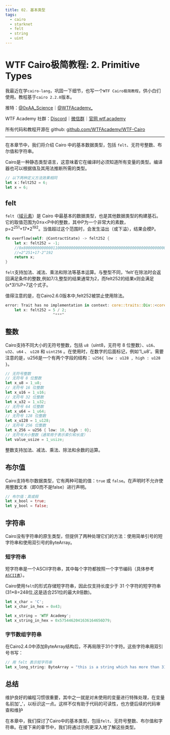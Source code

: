 ```yaml
---
title: 02. 基本类型
tags:
  - cairo
  - starknet
  - felt
  - string
  - uint
---
```


# WTF Cairo极简教程: 2. Primitive Types

我最近在学`cairo-lang`，巩固一下细节，也写一个`WTF Cairo极简教程`，供小白们使用。教程基于`cairo 2.2.0`版本。

推特：[@0xAA_Science](https://twitter.com/0xAA_Science)｜[@WTFAcademy_](https://twitter.com/WTFAcademy_)

WTF Academy 社群：[Discord](https://discord.gg/5akcruXrsk)｜[微信群](https://docs.google.com/forms/d/e/1FAIpQLSe4KGT8Sh6sJ7hedQRuIYirOoZK_85miz3dw7vA1-YjodgJ-A/viewform?usp=sf_link)｜[官网 wtf.academy](https://wtf.academy)

所有代码和教程开源在 github: [github.com/WTFAcademy/WTF-Cairo](https://github.com/WTFAcademy/WTF-Cairo)

---

在本章节中，我们将介绍 Cairo 中的基本数据类型，包括 `felt`、无符号整数、布尔值和字符串。

Cairo是一种静态类型语言，这意味着它在编译时必须知道所有变量的类型。编译器也可以根据值及其用法推断所需的类型。

```rust
// 以下两种定义方法效果相同
let x：felt252 = 6;
let x = 6;
```

## felt

`felt`（[域元素](https://en.wikipedia.org/wiki/Field_(mathematics))）是 Cairo 中最基本的数据类型，也是其他数据类型的构建基石。它的取值范围为0&le;x&lt;P中的整数，其中P为一个非常大的素数，p=2<sup>251</sup>+17*2<sup>192</sup>。当值超过这个范围时，会发生溢出（或下溢），结果会模P。

```rust
fn overflow(self: @ContractState) -> felt252 {
    let x: felt252 = -1;
    //0x800000000000011000000000000000000000000000000000000000000000000
    //=2^251+17⋅2^192
    return x;
}
```

`felt`支持加法、减法、乘法和除法等基本运算。与整型不同，'felt'在除法时会返回满足条件的整数,例如7/3,整型的结果通常为2，而felt252的结果x则会满足(x*3)%P=7这个式子。

值得注意的是，在Cairo2.6.0版本中,felt252被禁止使用除法。

```rust
error: Trait has no implementation in context: core::traits::Div::<core::felt252>
    let x: felt252 = 5 / 2;
                     ^***^
```

## 整数

Cairo支持不同大小的无符号整数，包括 `u8`（uint8，无符号 8 位整数）、`u16`、`u32`、`u64` 、 `u128` 和 `uint256` 。在使用时，在数字的后面标记，例如'1_u8'。需要注意的是，u256是一个有两个字段的结构： `u256{ low : u128 , high : u128 }`。

```rust
// 无符号整数
// 无符号 8 位整数
let x_u8 = 1_u8;
// 无符号 16 位整数
let x_u16 = 1_u16;
// 无符号 32 位整数
let x_u32 = 1_u32;
// 无符号 64 位整数
let x_u64 = 1_u64;
// 无符号 128 位整数
let x_u128 = 1_u128;
// 无符号 256 位整数
let x_256 = u256 { low: 10, high : 0};
// 无符号大小整数（通常用于表示索引和长度）
let value_usize = 1_usize;
```

整数支持加法、减法、乘法、除法和余数的运算。

## 布尔值

Cairo支持布尔数据类型，它有两种可能的值：`true` 或 `false`。在声明时不允许使用整数文本（即0而不是false）进行声明。

```rust
// 布尔值：真或假
let x_bool = true;
let y_bool = false;
```


## 字符串

Cairo没有字符串的原生类型，但提供了两种处理它们的方法：使用简单引号的短字符串和使用双引号的ByteArray。

### 短字符串

短字符串是一个ASCII字符串，其中每个字符都按照一个字节编码（具体参考[`ASCII表`](https://www.asciitable.com/)）。

Cairo使用`felt`的形式存储短字符串，因此仅支持长度少于 31 个字符的短字符串(31*8=248位,这是适合251位的最大8倍数)。

```rust
let x_char = 'C';
let x_char_in_hex = 0x43;

let x_string = 'WTF Academy';
let x_string_in_hex = 0x5754462041636164656D79;
```

### 字节数组字符串

在Cairo2.4.0中添加ByteArray结构后，不再局限于31个字符。这些字符串用双引号书写：

```rust
// 用 felt 表示短字符串
let x_long_string: ByteArray = "this is a string which has more than 31 characters";
```

## 总结

维护良好的编程习惯很重要，其中之一就是对未使用的变量进行特殊处理，在变量名前加'_'，以标识这一点。这样不仅有助于代码的可读性，也方便后续的代码审查和维护

在本章中，我们探讨了Cairo中的基本类型，包括`felt`、无符号整数、布尔值和字符串。在接下来的章节中，我们将通过示例更深入地了解这些类型。
